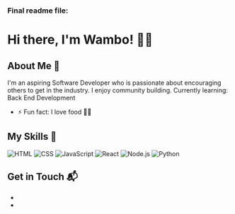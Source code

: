 ### Final readme file: 

# Hi there, I'm Wambo! 👋🏽



## About Me 🚀

I'm an aspiring Software Developer who is passionate about encouraging others to get in the industry. I enjoy community building.
Currently learning: Back End Development
- ⚡ Fun fact: I love food 💃🏽 

## My Skills 🧠

![HTML](https://img.shields.io/badge/-HTML-E34F26?style=flat-square&logo=html5&logoColor=white) 
![CSS](https://img.shields.io/badge/-CSS-1572B6?style=flat-square&logo=css3&logoColor=white) 
![JavaScript](https://img.shields.io/badge/-JavaScript-F7DF1E?style=flat-square&logo=javascript&logoColor=black) 
![React](https://img.shields.io/badge/-React-61DAFB?style=flat-square&logo=react&logoColor=black) 
![Node.js](https://img.shields.io/badge/-Node.js-339933?style=flat-square&logo=node.js&logoColor=white) 
![Python](https://img.shields.io/badge/python-3670A0?style=for-the-badge&logo=python&logoColor=ffdd54)



## Get in Touch 📬


- [LinkedIn]:https://www.linkedin.com/in/mary-muthima-6705932b7/
- [Twitter]:https://x.com/Mary_Wambui1?t=6E_TEDvCWNfcILVPjULQEQ&s=08
